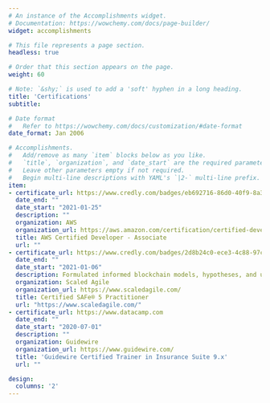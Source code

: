 ```yaml
---
# An instance of the Accomplishments widget.
# Documentation: https://wowchemy.com/docs/page-builder/
widget: accomplishments

# This file represents a page section.
headless: true

# Order that this section appears on the page.
weight: 60

# Note: `&shy;` is used to add a 'soft' hyphen in a long heading.
title: 'Certifications'
subtitle:

# Date format
#   Refer to https://wowchemy.com/docs/customization/#date-format
date_format: Jan 2006

# Accomplishments.
#   Add/remove as many `item` blocks below as you like.
#   `title`, `organization`, and `date_start` are the required parameters.
#   Leave other parameters empty if not required.
#   Begin multi-line descriptions with YAML's `|2-` multi-line prefix.
item:
- certificate_url: https://www.credly.com/badges/eb692716-86d0-40f9-8a35-0acb44d51717/public_url
  date_end: ""
  date_start: "2021-01-25"
  description: ""
  organization: AWS
  organization_url: https://aws.amazon.com/certification/certified-developer-associate/
  title: AWS Certified Developer - Associate
  url: ""
- certificate_url: https://www.credly.com/badges/2d8b24c0-ece3-4c88-97c2-bfebf2979305/public_url
  date_end: ""
  date_start: "2021-01-06"
  description: Formulated informed blockchain models, hypotheses, and use cases.
  organization: Scaled Agile
  organization_url: https://www.scaledagile.com/
  title: Certified SAFe® 5 Practitioner
  url: "https://www.scaledagile.com/"
- certificate_url: https://www.datacamp.com
  date_end: ""
  date_start: "2020-07-01"
  description: ""
  organization: Guidewire
  organization_url: https://www.guidewire.com/
  title: 'Guidewire Certified Trainer in Insurance Suite 9.x'
  url: ""

design:
  columns: '2'
---
```

